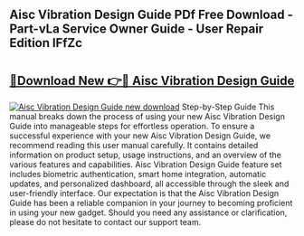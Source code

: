 ## Aisc Vibration Design Guide PDf Free Download - Part-vLa Service Owner Guide - User Repair Edition lFfZc

# <h2><a href="http://bc67531.oget.top/?id=Aisc+Vibration+Design+Guide">🔗Download New 👉🔴 Aisc Vibration Design Guide</a></h2>

[![Aisc Vibration Design Guide new download](https://i.imgur.com/5g1atiW.png)](http://bc67531.oget.top/?id=Aisc+Vibration+Design+Guide)
Step-by-Step Guide This manual breaks down the process of using your new Aisc Vibration Design Guide into manageable steps for effortless operation. To ensure a successful experience with your new Aisc Vibration Design Guide, we recommend reading this user manual carefully. It contains detailed information on product setup, usage instructions, and an overview of the various features and capabilities. Aisc Vibration Design Guide feature set includes biometric authentication, smart home integration, automatic updates, and personalized dashboard, all accessible through the sleek and user-friendly interface. Our expectation is that the Aisc Vibration Design Guide has been a reliable companion in your journey to becoming proficient in using your new gadget. Should you need any assistance or clarification, please do not hesitate to contact our support team.

